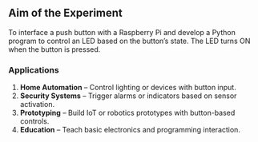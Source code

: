 ## Aim of the Experiment

To interface a push button with a Raspberry Pi and develop a Python program to control an LED based on the button’s state. The LED turns ON when the button is pressed.

### Applications

1. **Home Automation** – Control lighting or devices with button input.  
2. **Security Systems** – Trigger alarms or indicators based on sensor activation.  
3. **Prototyping** – Build IoT or robotics prototypes with button-based controls.  
4. **Education** – Teach basic electronics and programming interaction.  
